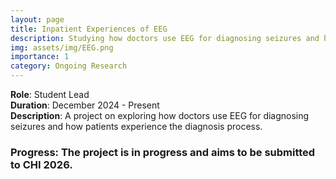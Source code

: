 ```yaml
---
layout: page
title: Inpatient Experiences of EEG
description: Studying how doctors use EEG for diagnosing seizures and how patients experience the diagnosis process.
img: assets/img/EEG.png
importance: 1
category: Ongoing Research
---
```


**Role**: Student Lead  
**Duration**: December 2024 - Present  
**Description**: A project on exploring how doctors use EEG for diagnosing seizures and how patients experience the diagnosis process.

### Progress: The project is in progress and aims to be submitted to CHI 2026.

